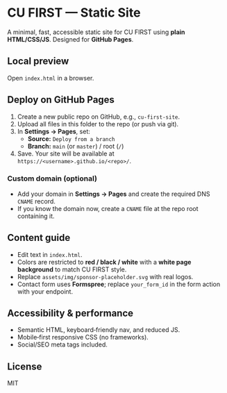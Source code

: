 # CU FIRST — Static Site

A minimal, fast, accessible static site for CU FIRST using **plain HTML/CSS/JS**. Designed for **GitHub Pages**.

## Local preview
Open `index.html` in a browser.

## Deploy on GitHub Pages
1. Create a new public repo on GitHub, e.g., `cu-first-site`.
2. Upload all files in this folder to the repo (or push via git).
3. In **Settings → Pages**, set:
   - **Source:** `Deploy from a branch`
   - **Branch:** `main` (or `master`) / root (`/`)
4. Save. Your site will be available at `https://<username>.github.io/<repo>/`.

### Custom domain (optional)
- Add your domain in **Settings → Pages** and create the required DNS `CNAME` record.
- If you know the domain now, create a `CNAME` file at the repo root containing it.

## Content guide
- Edit text in `index.html`.
- Colors are restricted to **red / black / white** with a **white page background** to match CU FIRST style.
- Replace `assets/img/sponsor-placeholder.svg` with real logos.
- Contact form uses **Formspree**; replace `your_form_id` in the form action with your endpoint.

## Accessibility & performance
- Semantic HTML, keyboard‑friendly nav, and reduced JS.
- Mobile‑first responsive CSS (no frameworks).
- Social/SEO meta tags included.

## License
MIT
